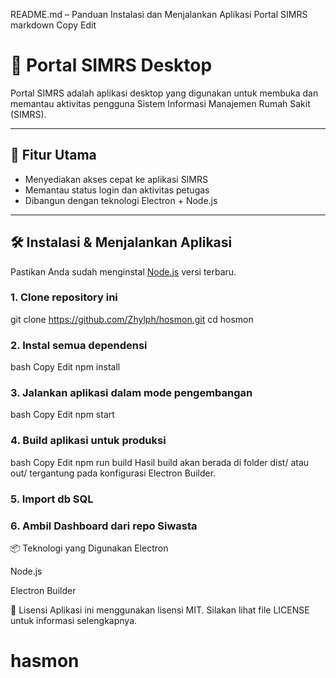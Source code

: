  README.md – Panduan Instalasi dan Menjalankan Aplikasi Portal SIMRS
markdown
Copy
Edit
# 🏥 Portal SIMRS Desktop

Portal SIMRS adalah aplikasi desktop yang digunakan untuk membuka dan memantau aktivitas pengguna Sistem Informasi Manajemen Rumah Sakit (SIMRS).

---

## 🚀 Fitur Utama

- Menyediakan akses cepat ke aplikasi SIMRS
- Memantau status login dan aktivitas petugas
- Dibangun dengan teknologi Electron + Node.js

---

## 🛠️ Instalasi & Menjalankan Aplikasi

Pastikan Anda sudah menginstal [Node.js](https://nodejs.org/) versi terbaru.

### 1. Clone repository ini

git clone https://github.com/Zhylph/hosmon.git
cd hosmon

### 2. Instal semua dependensi
bash
Copy
Edit
npm install

### 3. Jalankan aplikasi dalam mode pengembangan
bash
Copy
Edit
npm start

### 4. Build aplikasi untuk produksi
bash
Copy
Edit
npm run build
Hasil build akan berada di folder dist/ atau out/ tergantung pada konfigurasi Electron Builder.

### 5. Import db SQL

### 6. Ambil Dashboard dari repo Siwasta

📦 Teknologi yang Digunakan
Electron

Node.js

Electron Builder

📄 Lisensi
Aplikasi ini menggunakan lisensi MIT. Silakan lihat file LICENSE untuk informasi selengkapnya.

# hasmon
